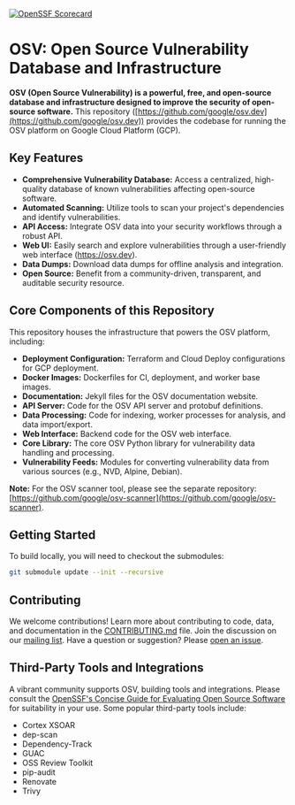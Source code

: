 [![OpenSSF Scorecard](https://api.securityscorecards.dev/projects/github.com/google/osv.dev/badge)](https://scorecard.dev/viewer/?uri=github.com/google/osv.dev)

# OSV: Open Source Vulnerability Database and Infrastructure

**OSV (Open Source Vulnerability) is a powerful, free, and open-source database and infrastructure designed to improve the security of open-source software.** This repository ([https://github.com/google/osv.dev](https://github.com/google/osv.dev)) provides the codebase for running the OSV platform on Google Cloud Platform (GCP).

## Key Features

*   **Comprehensive Vulnerability Database:** Access a centralized, high-quality database of known vulnerabilities affecting open-source software.
*   **Automated Scanning:** Utilize tools to scan your project's dependencies and identify vulnerabilities.
*   **API Access:** Integrate OSV data into your security workflows through a robust API.
*   **Web UI:** Easily search and explore vulnerabilities through a user-friendly web interface (<https://osv.dev>).
*   **Data Dumps:** Download data dumps for offline analysis and integration.
*   **Open Source:** Benefit from a community-driven, transparent, and auditable security resource.

## Core Components of this Repository

This repository houses the infrastructure that powers the OSV platform, including:

*   **Deployment Configuration:** Terraform and Cloud Deploy configurations for GCP deployment.
*   **Docker Images:** Dockerfiles for CI, deployment, and worker base images.
*   **Documentation:** Jekyll files for the OSV documentation website.
*   **API Server:** Code for the OSV API server and protobuf definitions.
*   **Data Processing:**  Code for indexing, worker processes for analysis, and data import/export.
*   **Web Interface:** Backend code for the OSV web interface.
*   **Core Library:** The core OSV Python library for vulnerability data handling and processing.
*   **Vulnerability Feeds:** Modules for converting vulnerability data from various sources (e.g., NVD, Alpine, Debian).

**Note:** For the OSV scanner tool, please see the separate repository: [https://github.com/google/osv-scanner](https://github.com/google/osv-scanner).

## Getting Started

To build locally, you will need to checkout the submodules:

```bash
git submodule update --init --recursive
```

## Contributing

We welcome contributions! Learn more about contributing to code, data, and documentation in the [CONTRIBUTING.md](CONTRIBUTING.md) file. Join the discussion on our [mailing list](https://groups.google.com/g/osv-discuss). Have a question or suggestion? Please [open an issue](https://github.com/google/osv.dev/issues).

## Third-Party Tools and Integrations

A vibrant community supports OSV, building tools and integrations. Please consult the [OpenSSF's Concise Guide for Evaluating Open Source Software](https://best.openssf.org/Concise-Guide-for-Evaluating-Open-Source-Software) for suitability in your use. Some popular third-party tools include:

*   Cortex XSOAR
*   dep-scan
*   Dependency-Track
*   GUAC
*   OSS Review Toolkit
*   pip-audit
*   Renovate
*   Trivy